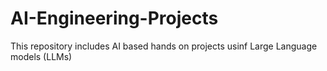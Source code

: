 # AI-Engineering-Projects

This repository includes AI based hands on projects usinf Large Language models (LLMs) 
